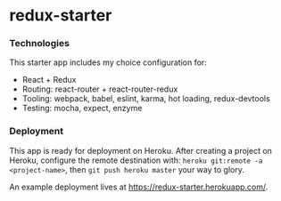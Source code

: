 # redux-starter

### Technologies
This starter app includes my choice configuration for:
  - React + Redux
  - Routing: react-router + react-router-redux
  - Tooling: webpack, babel, eslint, karma, hot loading, redux-devtools
  - Testing: mocha, expect, enzyme

### Deployment
This app is ready for deployment on Heroku. After creating a project on Heroku,
configure the remote destination with: `heroku git:remote -a <project-name>`,
then `git push heroku master` your way to glory.

An example deployment lives at https://redux-starter.herokuapp.com/.
